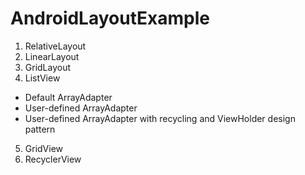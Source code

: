 # AndroidLayoutExample

1. RelativeLayout
2. LinearLayout
3. GridLayout
4. ListView
  - Default ArrayAdapter
  - User-defined ArrayAdapter
  - User-defined ArrayAdapter with recycling and ViewHolder design pattern
5. GridView
6. RecyclerView
